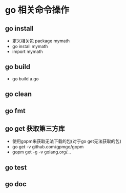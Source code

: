 # go 相关命令操作

## go install
* 定义相关包 package mymath
* go install mymath
* import mymath

## go build
* go build a.go

## go clean

## go fmt

## go get 获取第三方库
* 使用gopm来获取无法下载的包(对于go get无法获取的包)
* go get -v github.com/gpmgo/gopm
* gopm get -g -v golang.org/...

## go test

## go doc